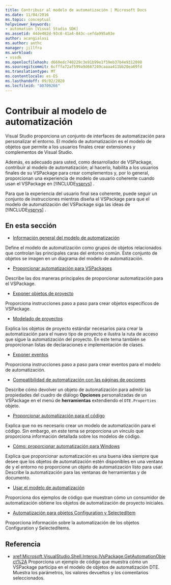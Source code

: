 ```yaml
---
title: Contribuir al modelo de automatización | Microsoft Docs
ms.date: 11/04/2016
ms.topic: conceptual
helpviewer_keywords:
- automation [Visual Studio SDK]
ms.assetid: 44de482d-93c8-41a4-843c-cefda995a03e
author: acangialosi
ms.author: anthc
manager: jillfra
ms.workload:
- vssdk
ms.openlocfilehash: d660edc740229c3e91b99e1f59eb37b4e9312098
ms.sourcegitcommit: 6cfffa72af599a9d667249caaaa411bb28ea69fd
ms.translationtype: MT
ms.contentlocale: es-ES
ms.lasthandoff: 09/02/2020
ms.locfileid: "80709266"
---
```

# <a name="contribute-to-the-automation-model"></a>Contribuir al modelo de automatización
Visual Studio proporciona un conjunto de interfaces de automatización para personalizar el entorno. El modelo de automatización es el modelo de objetos que permite a los usuarios finales crear extensiones y complementos de Visual Studio.

 Además, es adecuado para usted, como desarrollador de VSPackage, contribuir al modelo de automatización; al hacerlo, habilita a los usuarios finales de su VSPackage para crear complementos y, por lo general, proporcionan una experiencia de modelo de usuario coherente cuando usan el VSPackage en [!INCLUDE[vsprvs](../../code-quality/includes/vsprvs_md.md)] .

 Para que la experiencia del usuario final sea coherente, puede seguir un conjunto de instrucciones mientras diseña el VSPackage para que el modelo de automatización del VSPackage siga las ideas de [!INCLUDE[vsprvs](../../code-quality/includes/vsprvs_md.md)] .

## <a name="in-this-section"></a>En esta sección
- [Información general del modelo de automatización](../../extensibility/internals/automation-model-overview.md)

 Define el modelo de automatización como grupos de objetos relacionados que controlan las principales caras del entorno común. Este conjunto de objetos se imagen en un diagrama del modelo de automatización.

- [Proporcionar automatización para VSPackages](../../extensibility/internals/providing-automation-for-vspackages.md)

 Describe las dos maneras principales de proporcionar automatización para el VSPackage.

- [Exponer objetos de proyecto](../../extensibility/internals/exposing-project-objects.md)

 Proporciona instrucciones paso a paso para crear objetos específicos de VSPackage.

- [Modelado de proyectos](../../extensibility/internals/project-modeling.md)

 Explica los objetos de proyecto estándar necesarios para crear la automatización para el nuevo tipo de proyecto e ilustra la ruta de acceso que sigue la automatización del proyecto. En este tema también se proporcionan listas de declaraciones e implementación de clases.

- [Exponer eventos](../../extensibility/internals/exposing-events-in-the-visual-studio-sdk.md)

 Proporciona instrucciones paso a paso para crear eventos para el modelo de automatización.

- [Compatibilidad de automatización con las páginas de opciones](../../extensibility/internals/automation-support-for-options-pages.md)

 Describe cómo devolver un objeto de automatización para admitir las propiedades del cuadro de diálogo **Opciones** personalizadas de un VSPackage en el menú de **herramientas** extendiendo el `DTE.Properties` objeto.

- [Proporcionar automatización para el código](../../extensibility/internals/providing-automation-for-code.md)

 Explica que no es necesario crear un modelo de automatización para el código. Sin embargo, en este tema se proporciona un vínculo que proporciona información detallada sobre los modelos de código.

- [Cómo: proporcionar automatización para Windows](../../extensibility/internals/how-to-provide-automation-for-windows.md)

 Explica que proporcionar automatización es una buena idea siempre que desee que los objetos de automatización estén disponibles en una ventana de y el entorno no proporcione un objeto de automatización listo para usar. Describe la automatización para las ventanas de herramientas y de documento.

- [Usar el modelo de automatización](../../extensibility/internals/using-the-automation-model.md)

 Proporciona dos ejemplos de código que muestran cómo un consumidor de automatización obtiene los objetos de automatización de proyecto iniciales.

- [Automatización para objetos Configuration y SelectedItem](../../extensibility/internals/automation-for-configuration-and-selecteditem-objects.md)

 Proporciona información sobre la automatización de los objetos Configuration y SelectedItems.

## <a name="reference"></a>Referencia
- <xref:Microsoft.VisualStudio.Shell.Interop.IVsPackage.GetAutomationObject%2A> Proporciona un ejemplo de código que muestra cómo un VSPackage participa en el modelo de objetos de automatización DTE. Muestra los parámetros, los valores devueltos y los comentarios seleccionados.
